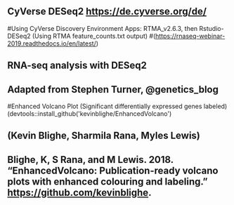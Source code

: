 ## CyVerse DESeq2 https://de.cyverse.org/de/
#Using CyVerse Discovery Environment Apps: RTMA_v2.6.3, then Rstudio-DESeq2 (Using RTMA feature_counts.txt output)
#(https://rnaseq-webinar-2019.readthedocs.io/en/latest/)


## RNA-seq analysis with DESeq2
## Adapted from Stephen Turner, @genetics_blog

#Enhanced Volcano Plot (Significant differentially expressed genes labeled) (devtools::install_github('kevinblighe/EnhancedVolcano')

## (Kevin Blighe, Sharmila Rana, Myles Lewis)
## Blighe, K, S Rana, and M Lewis. 2018. “EnhancedVolcano: Publication-ready volcano plots with enhanced colouring and labeling.” https://github.com/kevinblighe.
